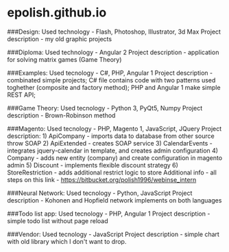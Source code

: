 # epolish.github.io

###Design:
    Used technology - Flash, Photoshop, Illustrator, 3d Max
    Project description - my old graphic projects

###Diploma:
    Used technology - Angular 2
    Project description - application for solving matrix games (Game Theory)

###Examples:
    Used tecnology - C#, PHP, Angular 1
    Project description - combinated simple projects; C# file contains code with two patterns used toghether (composite and factory method); PHP and Angular 1 make simple REST API;
    
###Game Theory:
    Used tecnology - Python 3, PyQt5, Numpy
    Project description - Brown-Robinson method
    
###Magento:
    Used tecnology - PHP, Magento 1, JavaScript, JQuery
    Project description:
        1) ApiCompany - imports data to database from other source throw SOAP
        2) ApiExtended - creates SOAP service
        3) CalendarEvents - integrates jquery-calendar in template, and creates admin configuration
        4) Company - adds new entity (company) and create configuration in magento admin
        5) Discount - implements flexible discount strategy
        6) StoreRestriction - adds additional restrict logic to store
    Additional info - all steps on this link - https://bitbucket.org/polish1996/webinse_intern
    
###Neural Network:
    Used tecnology - Python, JavaScript
    Project description - Kohonen and Hopfield network implements on both languages

###Todo list app:
    Used tecnology - PHP, Angular 1
    Project description - simple todo list without page reload
    
###Vendor:
    Used tecnology - JavaScript
    Project description - simple chart with old library which I don't want to drop.
    
